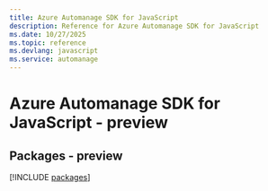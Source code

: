 ```yaml
---
title: Azure Automanage SDK for JavaScript
description: Reference for Azure Automanage SDK for JavaScript
ms.date: 10/27/2025
ms.topic: reference
ms.devlang: javascript
ms.service: automanage
---
```

# Azure Automanage SDK for JavaScript - preview
## Packages - preview
[!INCLUDE [packages](automanage-index.md)]
